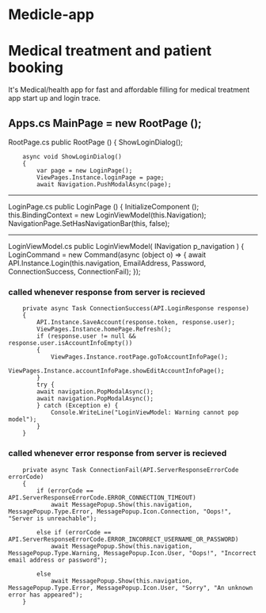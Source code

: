 # Medicle-app

# Medical treatment and patient booking 

It's Medical/health app for fast and affordable filling for medical treatment 
app start up and login trace. 


Apps.cs
			MainPage = new RootPage ();
----
RootPage.cs
		public RootPage ()
		{
			ShowLoginDialog();    

		async void ShowLoginDialog()
		{
			var page = new LoginPage();
            ViewPages.Instance.loginPage = page;
			await Navigation.PushModalAsync(page);
----
LoginPage.cs
		public LoginPage ()
		{
			InitializeComponent ();
			this.BindingContext = new LoginViewModel(this.Navigation);
			NavigationPage.SetHasNavigationBar(this, false);

----
LoginViewModel.cs
        public LoginViewModel( INavigation p_navigation )
        {
            LoginCommand = new Command(async (object o) =>
                {
                    await API.Instance.Login(this.navigation, EmailAddress, Password, ConnectionSuccess, ConnectionFail);
                });

### called whenever response from server is recieved
        private async Task ConnectionSuccess(API.LoginResponse response)
        {
            API.Instance.SaveAccount(response.token, response.user);
            ViewPages.Instance.homePage.Refresh();
            if (response.user != null && response.user.isAccountInfoEmpty())
            {
                ViewPages.Instance.rootPage.goToAccountInfoPage();
                ViewPages.Instance.accountInfoPage.showEditAccountInfoPage();
            }
            try {
            await navigation.PopModalAsync();
            await navigation.PopModalAsync();
            } catch (Exception e) {
                Console.WriteLine("LoginViewModel: Warning cannot pop model");
            }
        }

### called whenever error response from server is recieved
        private async Task ConnectionFail(API.ServerResponseErrorCode errorCode)
        {
            if (errorCode == API.ServerResponseErrorCode.ERROR_CONNECTION_TIMEOUT)
                await MessagePopup.Show(this.navigation, MessagePopup.Type.Error, MessagePopup.Icon.Connection, "Oops!", "Server is unreachable");
            
            else if (errorCode == API.ServerResponseErrorCode.ERROR_INCORRECT_USERNAME_OR_PASSWORD)
                await MessagePopup.Show(this.navigation, MessagePopup.Type.Warning, MessagePopup.Icon.User, "Oops!", "Incorrect email address or password");

            else
                await MessagePopup.Show(this.navigation, MessagePopup.Type.Error, MessagePopup.Icon.User, "Sorry", "An unknown error has appeared");
        }
